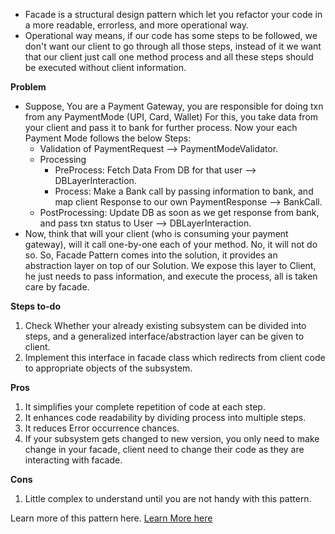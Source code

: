 - Facade is a structural design pattern which let you refactor your code in a more readable, errorless, and more 
    operational way.
- Operational way means, if our code has some steps to be followed, we don't want our client to go through
    all those steps, instead of it we want that our client just call one method process and all these steps should be
    executed without client information.

**Problem**
- Suppose, You are a Payment Gateway, you are responsible for doing txn from any PaymentMode (UPI, Card, Wallet)
  For this, you take data from your client and pass it to bank for further process. Now your each Payment Mode
  follows the below Steps:
  - Validation of PaymentRequest --> PaymentModeValidator.
  - Processing
    - PreProcess: Fetch Data From DB for that user --> DBLayerInteraction.
    - Process: Make a Bank call by passing information to bank, and map client Response to our own PaymentResponse --> BankCall. 
  - PostProcessing: Update DB as soon as we get response from bank, and pass txn status to User --> DBLayerInteraction. 
- Now, think that will your client (who is consuming your payment gateway), will it call one-by-one each of your method.
  No, it will not do so. So, Facade Pattern comes into the solution, it provides an abstraction layer on top of our Solution.
  We expose this layer to Client, he just needs to pass information, and execute the process, all is taken care by facade.

**Steps to-do**
1. Check Whether your already existing subsystem can be divided into steps, and a generalized interface/abstraction layer
 can be given to client.
2. Implement this interface in facade class which redirects from client code to appropriate objects of the subsystem.

[//]: # (![Example Of Bridge Pattern]&#40;Example.png&#41;)

**Pros**
1. It simplifies your complete repetition of code at each step.
2. It enhances code readability by dividing process into multiple steps.
3. It reduces Error occurrence chances.
4. If your subsystem gets changed to new version, you only need to make change in your facade, client need to change
    their code as they are interacting with facade.

**Cons**
1. Little complex to understand until you are not handy with this pattern.


Learn more of this pattern here. [Learn More here](https://refactoring.guru/design-patterns/facade)